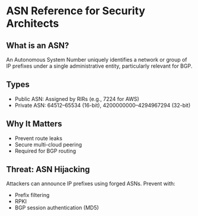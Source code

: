 
# ASN Reference for Security Architects

## What is an ASN?
An Autonomous System Number uniquely identifies a network or group of IP prefixes under a single administrative entity, particularly relevant for BGP.

## Types
- Public ASN: Assigned by RIRs (e.g., 7224 for AWS)
- Private ASN: 64512–65534 (16-bit), 4200000000–4294967294 (32-bit)

## Why It Matters
- Prevent route leaks
- Secure multi-cloud peering
- Required for BGP routing

## Threat: ASN Hijacking
Attackers can announce IP prefixes using forged ASNs. Prevent with:
- Prefix filtering
- RPKI
- BGP session authentication (MD5)
